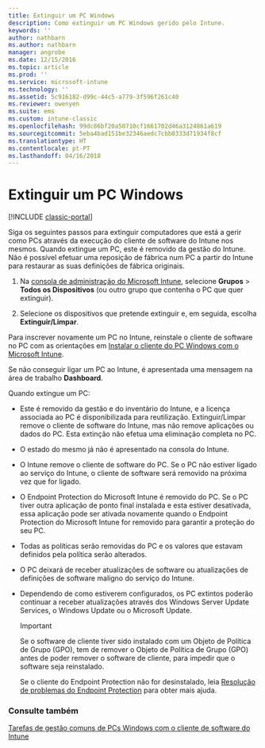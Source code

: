 ```yaml
---
title: Extinguir um PC Windows
description: Como extinguir um PC Windows gerido pelo Intune.
keywords: ''
author: nathbarn
ms.author: nathbarn
manager: angrobe
ms.date: 12/15/2016
ms.topic: article
ms.prod: ''
ms.service: microsoft-intune
ms.technology: ''
ms.assetid: 5c916182-d99c-44c5-a779-3f596f261c40
ms.reviewer: owenyen
ms.suite: ems
ms.custom: intune-classic
ms.openlocfilehash: 99dc86bf20a50710cf1661702d46a3124861a619
ms.sourcegitcommit: 5eba4bad151be32346aedc7cbb0333d71934f8cf
ms.translationtype: HT
ms.contentlocale: pt-PT
ms.lasthandoff: 04/16/2018
---
```

# <a name="retire-a-windows-pc"></a>Extinguir um PC Windows

[!INCLUDE [classic-portal](../includes/classic-portal.md)]

Siga os seguintes passos para extinguir computadores que está a gerir como PCs através da execução do cliente de software do Intune nos mesmos. Quando extingue um PC, este é removido da gestão do Intune. Não é possível efetuar uma reposição de fábrica num PC a partir do Intune para restaurar as suas definições de fábrica originais.

1.  Na [consola de administração do Microsoft Intune](https://manage.microsoft.com/), selecione **Grupos** &gt; **Todos os Dispositivos** (ou outro grupo que contenha o PC que quer extinguir).

2.  Selecione os dispositivos que pretende extinguir e, em seguida, escolha **Extinguir/Limpar**.

Para inscrever novamente um PC no Intune, reinstale o cliente de software no PC com as orientações em [Instalar o cliente do PC Windows com o Microsoft Intune](install-the-windows-pc-client-with-microsoft-intune.md).

Se não conseguir ligar um PC ao Intune, é apresentada uma mensagem na área de trabalho **Dashboard**.

Quando extingue um PC:

-   Este é removido da gestão e do inventário do Intune, e a licença associada ao PC é disponibilizada para reutilização. Extinguir/Limpar remove o cliente de software do Intune, mas não remove aplicações ou dados do PC. Esta extinção não efetua uma eliminação completa no PC.

-   O estado do mesmo já não é apresentado na consola do Intune.

-   O Intune remove o cliente de software do PC. Se o PC não estiver ligado ao serviço do Intune, o cliente de software será removido na próxima vez que for ligado.

-   O Endpoint Protection do Microsoft Intune é removido do PC. Se o PC tiver outra aplicação de ponto final instalada e esta estiver desativada, essa aplicação pode ser ativada novamente quando o Endpoint Protection do Microsoft Intune for removido para garantir a proteção do seu PC.

-   Todas as políticas serão removidas do PC e os valores que estavam definidos pela política serão alterados.

-   O PC deixará de receber atualizações de software ou atualizações de definições de software maligno do serviço do Intune.

-   Dependendo de como estiverem configurados, os PC extintos poderão continuar a receber atualizações através dos Windows Server Update Services, o Windows Update ou o Microsoft Update.

    > [!IMPORTANT]
    > Se o software de cliente tiver sido instalado com um Objeto de Política de Grupo (GPO), tem de remover o Objeto de Política de Grupo (GPO) antes de poder remover o software de cliente, para impedir que o software seja reinstalado.

    Se o cliente do Endpoint Protection não for desinstalado, leia [Resolução de problemas do Endpoint Protection](/intune-classic/troubleshoot/troubleshoot-endpoint-protection-in-microsoft-intune) para obter mais ajuda.

### <a name="see-also"></a>Consulte também

[Tarefas de gestão comuns de PCs Windows com o cliente de software do Intune](common-windows-pc-management-tasks-with-the-microsoft-intune-computer-client.md)